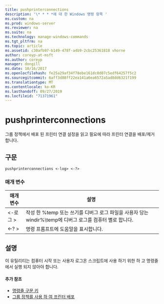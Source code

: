 ```yaml
---
title: pushprinterconnections
description: '\* * * *에 대 한 Windows 명령 항목 '
ms.custom: na
ms.prod: windows-server
ms.reviewer: na
ms.suite: na
ms.technology: manage-windows-commands
ms.tgt_pltfrm: na
ms.topic: article
ms.assetid: c30afb97-b149-478f-a4b9-2cbc25361818 vhorne
author: coreyp-at-msft
ms.author: coreyp
manager: dongill
ms.date: 10/16/2017
ms.openlocfilehash: fe25a29af34f78ebe161dc0d07c5edf64257f5c2
ms.sourcegitcommit: 6aff3d88ff22ea141a6ea6572a5ad8dd6321f199
ms.translationtype: MT
ms.contentlocale: ko-KR
ms.lasthandoff: 09/27/2019
ms.locfileid: "71371961"
---
```

# <a name="pushprinterconnections"></a>pushprinterconnections



그룹 정책에서 배포 된 프린터 연결 설정을 읽고 필요에 따라 프린터 연결을 배포/제거 합니다.

## <a name="syntax"></a>구문

```
pushprinterconnections <-log> <-?>
```

### <a name="parameters"></a>매개 변수

|매개 변수|설명|
|---------|-----------|
|<-로그 >|작성 한 %temp 또는 쓰기를 디버그 로그 파일을 사용자 당는 windir%\temp에 디버그 로그를 컴퓨터 별로 합니다.|
|<-? >|명령 프롬프트에 도움말을 표시합니다.|

## <a name="remarks"></a>설명

이 유틸리티는 컴퓨터 시작 또는 사용자 로그온 스크립트에 사용 하기 위한 하 고 명령줄에서 실행 되지 않아야 합니다.

#### <a name="additional-references"></a>추가 참조

-   [명령줄 구문 키](command-line-syntax-key.md)
-   [그룹 정책를 사용 하 여 프린터 배포](https://go.microsoft.com/fwlink/?LinkId=230627)